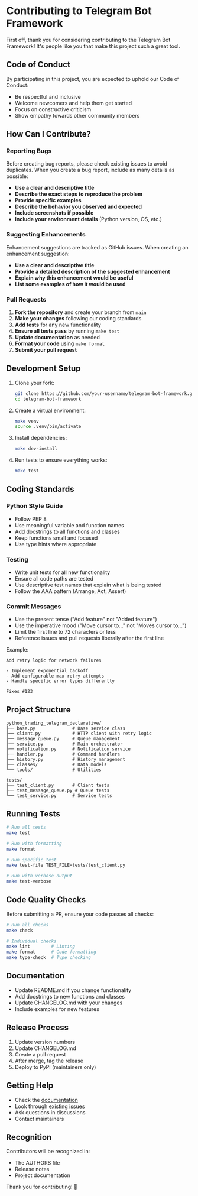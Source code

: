 # Contributing to Telegram Bot Framework

First off, thank you for considering contributing to the Telegram Bot Framework! It's people like you that make this project such a great tool.

## Code of Conduct

By participating in this project, you are expected to uphold our Code of Conduct:

- Be respectful and inclusive
- Welcome newcomers and help them get started
- Focus on constructive criticism
- Show empathy towards other community members

## How Can I Contribute?

### Reporting Bugs

Before creating bug reports, please check existing issues to avoid duplicates. When you create a bug report, include as many details as possible:

- **Use a clear and descriptive title**
- **Describe the exact steps to reproduce the problem**
- **Provide specific examples**
- **Describe the behavior you observed and expected**
- **Include screenshots if possible**
- **Include your environment details** (Python version, OS, etc.)

### Suggesting Enhancements

Enhancement suggestions are tracked as GitHub issues. When creating an enhancement suggestion:

- **Use a clear and descriptive title**
- **Provide a detailed description of the suggested enhancement**
- **Explain why this enhancement would be useful**
- **List some examples of how it would be used**

### Pull Requests

1. **Fork the repository** and create your branch from `main`
2. **Make your changes** following our coding standards
3. **Add tests** for any new functionality
4. **Ensure all tests pass** by running `make test`
5. **Update documentation** as needed
6. **Format your code** using `make format`
7. **Submit your pull request**

## Development Setup

1. Clone your fork:
   ```bash
   git clone https://github.com/your-username/telegram-bot-framework.git
   cd telegram-bot-framework
   ```

2. Create a virtual environment:
   ```bash
   make venv
   source .venv/bin/activate
   ```

3. Install dependencies:
   ```bash
   make dev-install
   ```

4. Run tests to ensure everything works:
   ```bash
   make test
   ```

## Coding Standards

### Python Style Guide

- Follow PEP 8
- Use meaningful variable and function names
- Add docstrings to all functions and classes
- Keep functions small and focused
- Use type hints where appropriate

### Testing

- Write unit tests for all new functionality
- Ensure all code paths are tested
- Use descriptive test names that explain what is being tested
- Follow the AAA pattern (Arrange, Act, Assert)

### Commit Messages

- Use the present tense ("Add feature" not "Added feature")
- Use the imperative mood ("Move cursor to..." not "Moves cursor to...")
- Limit the first line to 72 characters or less
- Reference issues and pull requests liberally after the first line

Example:

```
Add retry logic for network failures

- Implement exponential backoff
- Add configurable max retry attempts
- Handle specific error types differently

Fixes #123
```

## Project Structure

```
python_trading_telegram_declarative/
├── base.py              # Base service class
├── client.py            # HTTP client with retry logic
├── message_queue.py     # Queue management
├── service.py           # Main orchestrator
├── notification.py      # Notification service
├── handler.py           # Command handlers
├── history.py           # History management
├── classes/             # Data models
└── tools/               # Utilities

tests/
├── test_client.py       # Client tests
├── test_message_queue.py # Queue tests
└── test_service.py      # Service tests
```

## Running Tests

```bash
# Run all tests
make test

# Run with formatting
make format

# Run specific test
make test-file TEST_FILE=tests/test_client.py

# Run with verbose output
make test-verbose
```

## Code Quality Checks

Before submitting a PR, ensure your code passes all checks:

```bash
# Run all checks
make check

# Individual checks
make lint        # Linting
make format      # Code formatting
make type-check  # Type checking
```

## Documentation

- Update README.md if you change functionality
- Add docstrings to new functions and classes
- Update CHANGELOG.md with your changes
- Include examples for new features

## Release Process

1. Update version numbers
2. Update CHANGELOG.md
3. Create a pull request
4. After merge, tag the release
5. Deploy to PyPI (maintainers only)

## Getting Help

- Check the [documentation](README.md)
- Look through [existing issues](https://github.com/yourusername/telegram-bot-framework/issues)
- Ask questions in discussions
- Contact maintainers

## Recognition

Contributors will be recognized in:

- The AUTHORS file
- Release notes
- Project documentation

Thank you for contributing! 🎉